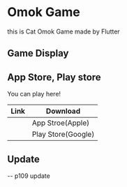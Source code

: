 # Omok Game
this is Cat Omok Game made by Flutter


## Game Display

## App Store, Play store

You can play here!

| Link | Download           |
|------|--------------------|
|      | App Stroe(Apple)   |
|      | Play Store(Google) |

## Update 

-- p109 update

